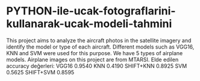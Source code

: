 # PYTHON-ile-ucak-fotograflarini-kullanarak-ucak-modeli-tahmini
This project aims to analyze the aircraft photos in the satellite imagery and identify the model or type of each aircraft. Different models such as VGG16, KNN and SVM were used for this purpose.
We have 5 types of airplane models.
Airplane images on this project are from MTARSI.
Elde edilen accuracy değerleri:
VGG16               0.9540
KNN                 0.4190
SHIFT+KNN           0.8925
SVM                 0.5625
SHIFT+SVM           0.8595


